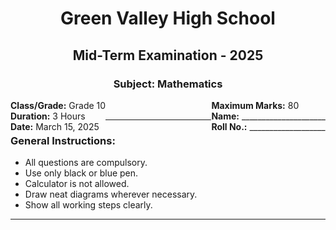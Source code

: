 <div style="text-align: center;">
<h1><strong>Green Valley High School</strong></h1>
<h2><strong>Mid-Term Examination - 2025</strong></h2>
<h3><strong>Subject: Mathematics</strong></h3>
</div>

<div style="float: left;">
<strong>Class/Grade:</strong> Grade 10<br>
<strong>Duration:</strong> 3 Hours<br>
<strong>Date:</strong> March 15, 2025
</div>

<div style="float: right;">
<strong>Maximum Marks:</strong> 80<br>
<strong>Name:</strong> _____________________<br>
<strong>Roll No.:</strong> ___________________
</div>

<div style="overflow: hidden;">
&nbsp;
</div>

---

### General Instructions:
- All questions are compulsory.
- Use only black or blue pen.
- Calculator is not allowed.
- Draw neat diagrams wherever necessary.
- Show all working steps clearly.

---


